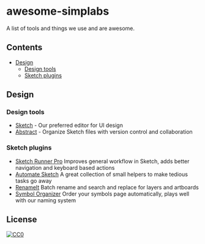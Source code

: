 # awesome-simplabs

A list of tools and things we use and are awesome.

## Contents

- [Design](#design)
  - [Design tools](#design-tools)
  - [Sketch plugins](#sketch-plugins)

## Design

### Design tools

- [Sketch](https://www.sketch.com) - Our preferred editor for UI design
- [Abstract](https://www.abstract.com) - Organize Sketch files with version control and collaboration

### Sketch plugins

- [Sketch Runner Pro](https://sketchrunner.com) Improves general workflow in Sketch, adds better navigation and keyboard based actions
- [Automate Sketch](https://github.com/Ashung/Automate-Sketch) A great collection of small helpers to make tedious tasks go away
- [RenameIt](http://rodi01.github.io/RenameIt/) Batch rename and search and replace for layers and artboards
- [Symbol Organizer](https://github.com/sonburn/symbol-organizer) Order your symbols page automatically, plays well with our naming system

## License

[![CC0](http://mirrors.creativecommons.org/presskit/buttons/88x31/svg/cc-zero.svg)](https://creativecommons.org/publicdomain/zero/1.0/)

